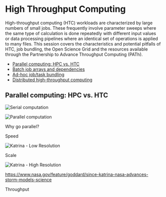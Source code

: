 # High Throughput Computing

High-throughput computing (HTC) workloads are characterized by large numbers of small jobs. These frequently involve parameter sweeps where the same type of calculation is done repeatedly with different input values or data processing pipelines where an identical set of operations is applied to many files. This session covers the characteristics and potential pitfalls of HTC, job bundling, the Open Science Grid and the resources available through the Partnership to Advance Throughput Computing (PATh).

- [Parallel computing: HPC vs. HTC](PARALLEL.md)
- [Batch job arrays and dependencies](ARRAYS.md)
- [Ad-hoc job/task bundling](BUNDLING.md)
- [Distributed high-throughput computing](DHTC.md)

## Parallel computing: HPC vs. HTC

![Serial computation](https://hpc.llnl.gov/sites/default/files/styles/with_sidebar_1_up/public/serialProblem.gif)

![Parallel computation](https://hpc.llnl.gov/sites/default/files/styles/with_sidebar_1_up/public/parallelProblem.gif)

Why go parallel?

Speed

![Katrina - Low Resolution](https://www.nasa.gov/sites/default/files/geos-5_wspd_2_katrina_0.png)

Scale

![Katrina - High Resolution](https://www.nasa.gov/sites/default/files/geos-5_wspd_6_katrina_0.png)

https://www.nasa.gov/feature/goddard/since-katrina-nasa-advances-storm-models-science


Throughput

